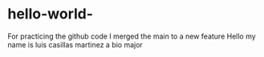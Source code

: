 # hello-world-
For practicing the github code
I merged the main to a new feature
Hello my name is luis casillas martinez a bio major
